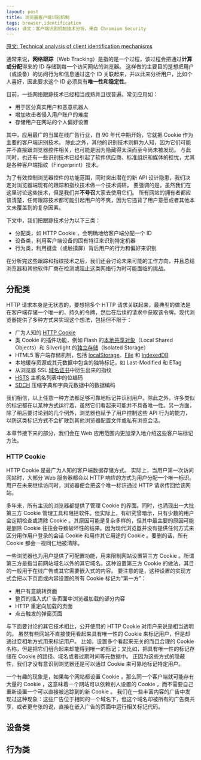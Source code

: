 ```yaml
---
layout: post
title: 浏览器客户端识别机制
tags: browser,identification
desc: 译文：客户端识别机制技术分析，来自 Chromium Security
--- 
```


[原文: Technical analysis of client identification mechanisms](https://sites.google.com/a/chromium.org/dev/Home/chromium-security/client-identification-mechanisms)

通常来说，**网络跟踪**（Web Tracking）是指的是一个过程，该过程会把通过**计算或分配**得来的 ID 存储到每一个访问网站的浏览器。
这样做的主要目的是想把用户（或设备）的访问行为和信息通过这个 ID 关联起来，并以此来分析用户，比如个人喜好，因此要求这个 ID 必须具有**唯一性和稳定性**。

目前，一些网络跟踪技术已经相当成熟并且很普遍。常见应用如：

* 用于区分真实用户和恶意机器人
* 增加攻击者侵入用户账户的难度
* 存储用户在网站的个人偏好设置

其中，应用最广的当属在线广告行业，自 90 年代中期开始，它就把 Cookie 作为主要的客户端识别技术。
除此之外，其他的识别技术则鲜为人知，因为它们可能并不直接跟浏览器控件相关，也可能是因为隐藏得太深而至今尚未被发现。
与此同时，也还有一些识别技术已经引起了软件供应商、标准组织和媒体的担忧，尤其是各种客户端指纹（Fingerprint）技术。

为了有效控制浏览器控件的功能范围，同时突出潜在的新 API 设计隐患，我们决定对浏览器端现有的跟踪和指纹技术做一个技术调研。
要强调的是，虽然我们在这里讨论这些技术，但是我们并**不号召**大家去使用它们。
所有网站的拥有者都应该清楚，任何跟踪技术都可能引起用户的不爽，因为它违背了用户意愿或者其他本文未覆盖到的复杂因素。

下文中，我们把跟踪技术分为以下三类：

* 分配类，如 HTTP Cookie ，会明确地给客户端分配一个 ID 
* 设备类，利用客户端设备的固有特征来识别特定机器
* 行为类，利用键盘（或触摸屏）背后用户的行为和偏好来识别

在分析完这些跟踪和指纹技术之后，我们还会讨论未来可能的工作方向，并且总结浏览器和其他软件厂商在检测或阻止这类网络行为时可能面临的挑战。

## 分配类

HTTP 请求本身是无状态的，要想把多个 HTTP 请求关联起来，最典型的做法是在客户端存储一个唯一的、持久的令牌，然后在后续的请求中获取该令牌。现代浏览器提供了多种方式来实现这个想法，包括但不限于：

* 广为人知的 [HTTP Cookie](http://tools.ietf.org/html/rfc6265)
* 类 Cookie 的插件功能，例如 Flash 的[本地共享对象](http://en.wikipedia.org/wiki/Local_shared_object)（Local Shared Objects）和 Silverlight 的[独立存储](http://msdn.microsoft.com/en-us/magazine/dd458794.aspx)（Isolated Storage）
* HTML5 客户端存储机制，包括 [localStorage](https://developer.mozilla.org/en-US/docs/Web/Guide/API/DOM/Storage)、[File](https://developer.mozilla.org/en-US/docs/Web/API/File) 和 [IndexedDB](https://developer.mozilla.org/en-US/docs/Web/API/IndexedDB_API)
* 本地缓存资源或其元数据中包含的独特标记，如 Last-Modified 和 ETag
* 从浏览器 SSL [域名证书](https://www.usenix.org/system/files/conference/usenixsecurity12/sec12-final162.pdf)中衍生出来的指纹
* [HSTS](http://en.wikipedia.org/wiki/HTTP_Strict_Transport_Security) 主机名列表中的位编码
* [SDCH](http://en.wikipedia.org/wiki/Shared_Dictionary_Compression_Over_HTTP) 压缩字典和字典元数据中的数据编码

我们相信，以上任意一种方法都足够可靠地标记并识别用户。除此之外，许多类似的标记都在以某种方式运行着，虽然它们看起来可能并不具备唯一性。另一方面，除了稍后要讨论到的几个例外，浏览器也赋予了用户控制这些 API 行为的能力，以防这类标记方式不会扩散到其他浏览器配置文件或私有浏览会话。

本章节接下来的部分，我们会在 Web 应用范围内更加深入地介绍这些客户端标记方法。

### HTTP Cookie

HTTP Cookie 是最广为人知的客户端数据存储方式。
实际上，当用户第一次访问网站时，大部分 Web 服务器都会以 HTTP 响应的方式为用户分配一个唯一标识。用户在未来继续访问时，浏览器便会把这个唯一标识通过 HTTP 请求传回给该网站。

多年来，所有主流的浏览器都提供了管理 Cookie 的界面。同时，也涌现出一大批第三方 Cookie 管理工具和阻拦软件。但实际上，有研究曾暗示，只有少数的用户会定期检查或清除 Cookie 。其原因可能是复杂多样的，但其中最主要的原因可能是删除 Cookie 往往会导致破坏性的结果。因为现代浏览器并没有提供任何方式来区分用作用户登录的会话 Cookie 和用作其它用途的 Cookie 。要删的话，所有 Cookie 都会一视同仁地被清除。

一些浏览器也为用户提供了可配置功能，用来限制网站设置第三方 Cookie 。所谓第三方是指当前网站域名以外的其它域名。这种设置第三方 Cookie 的做法，其目的一般用于在线广告或其它需要嵌入式的内容。
要注意的是，这种设置的实现方式会把以下页面或内容设置的所有 Cookie 标记为“第一方”：

* 用户有意跳转页面
* 整页的插入式广告页面中浏览器加载的部分内容
* HTTP 重定向加载的页面
* 点击触发的弹窗页面

与下面要讨论的其它技术相比，公开使用的 HTTP Cookie 对用户来说是相当透明的。
虽然有些网站不直接使用看起来具有唯一性的 Cookie 来标记用户，但是却通过变相地方式用来标记用户。
比如，设置多个看起来无关的而且合理的 Cookie 名称，但是把它们组合起来却能得到唯一的标记；又比如，把具有唯一性的标记存储在 Cookie 的路径、域名或者过期时间等元数据中。
正因为这些方式的隐蔽性，我们才没有意识到浏览器还是可以通过 Cookie 来可靠地标记特定用户。

一个有趣的现象是，如果每个网站都设置 Cookie ，那么同一个客户端就可能存有大量的 Cookie ，这意味着一个网站可以依赖别人设置的 Cookie ，而不需要自己重新设置一个可以直接被追踪到的新 Cookie 。
我们在一些丰富内容的广告中发现过这种现象：这些广告位于相同的一个域名下，但这个域名却被所有的广告商共享，或者更夸张的说，直接在嵌入广告的页面中运行相关标记代码。

## 设备类

## 行为类